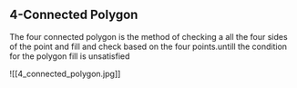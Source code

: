 ## 4-Connected Polygon

The four connected polygon is the method of checking a all the four sides of the point and fill and check based on the four points.untill the condition for the polygon fill is unsatisfied

![[4_connected_polygon.jpg]]